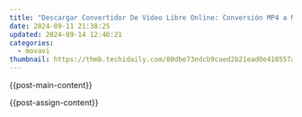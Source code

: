 ```yaml
---
title: "Descargar Convertidor De Video Libre Online: Conversión MP4 a MKV Con Movavi"
date: 2024-09-11 21:38:25
updated: 2024-09-14 12:46:21
categories:
  - movavi
thumbnail: https://thmb.techidaily.com/80dbe73edcb9caed2b21ead0e410557adcd12285542419110d9449a4ec8ee940.jpg
---
```


{{post-main-content}}

<ins class="adsbygoogle"
     style="display:block"
     data-ad-format="autorelaxed"
     data-ad-client="ca-pub-7571918770474297"
     data-ad-slot="1223367746"></ins>

{{post-assign-content}}

<ins class="adsbygoogle"
     style="display:block"
     data-ad-client="ca-pub-7571918770474297"
     data-ad-slot="8358498916"
     data-ad-format="auto"
     data-full-width-responsive="true"></ins>
